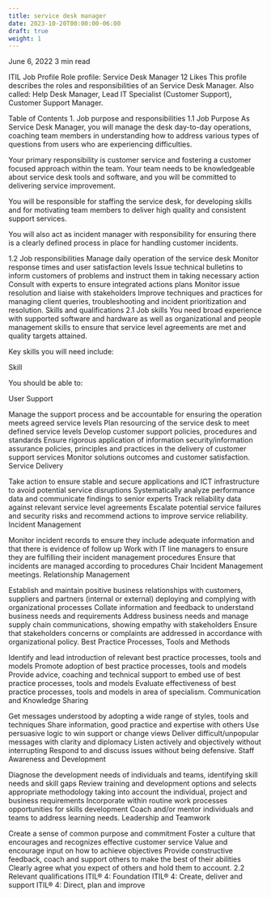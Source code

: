 ```yaml
---
title: service desk manager
date: 2023-10-20T00:00:00-06:00
draft: true
weight: 1
---
```



June 6, 2022
3 min read

ITIL
Job Profile
Role profile: Service Desk Manager
12 Likes
This profile describes the roles and responsibilities of an Service Desk Manager. Also called: Help Desk Manager, Lead IT Specialist (Customer Support), Customer Support Manager.

Table of Contents
1. 
Job purpose and responsibilities
1.1 Job Purpose
As Service Desk Manager, you will manage the desk day-to-day operations, coaching team members in understanding how to address various types of questions from users who are experiencing difficulties.

Your primary responsibility is customer service and fostering a customer focused approach within the team. Your team needs to be knowledgeable about service desk tools and software, and you will be committed to delivering service improvement.

You will be responsible for staffing the service desk, for developing skills and for motivating team members to deliver high quality and consistent support services.

You will also act as incident manager with responsibility for ensuring there is a clearly defined process in place for handling customer incidents.

1.2 Job responsibilities
Manage daily operation of the service desk
Monitor response times and user satisfaction levels
Issue technical bulletins to inform customers of problems and instruct them in taking necessary action
Consult with experts to ensure integrated actions plans
Monitor issue resolution and liaise with stakeholders
Improve techniques and practices for managing client queries, troubleshooting and incident prioritization and resolution.
Skills and qualifications
2.1 Job skills
You need broad experience with supported software and hardware as well as organizational and people management skills to ensure that service level agreements are met and quality targets attained.

Key skills you will need include:

Skill

You should be able to:

User Support

Manage the support process and be accountable for ensuring the operation meets agreed service levels
Plan resourcing of the service desk to meet defined service levels
Develop customer support policies, procedures and standards
Ensure rigorous application of information security/information assurance policies, principles and practices in the delivery of customer support services
Monitor solutions outcomes and customer satisfaction.
Service Delivery

Take action to ensure stable and secure applications and ICT infrastructure to avoid potential service disruptions
Systematically analyze performance data and communicate findings to senior experts
Track reliability data against relevant service level agreements
Escalate potential service failures and security risks and recommend actions to improve service reliability.
Incident Management

Monitor incident records to ensure they include adequate information and that there is evidence of follow up
Work with IT line managers to ensure they are fulfilling their incident management procedures
Ensure that incidents are managed according to procedures
Chair Incident Management meetings.
Relationship Management

Establish and maintain positive business relationships with customers, suppliers and partners (internal or external) deploying and complying with organizational processes
Collate information and feedback to understand business needs and requirements
Address business needs and manage supply chain communications, showing empathy with stakeholders
Ensure that stakeholders concerns or complaints are addressed in accordance with organizational policy.
Best Practice Processes, Tools and Methods

Identify and lead introduction of relevant best practice processes, tools and models
Promote adoption of best practice processes, tools and models
Provide advice, coaching and technical support to embed use of best practice processes, tools and models
Evaluate effectiveness of best practice processes, tools and models in area of specialism.
Communication and Knowledge Sharing

Get messages understood by adopting a wide range of styles, tools and techniques
Share information, good practice and expertise with others
Use persuasive logic to win support or change views
Deliver difficult/unpopular messages with clarity and diplomacy
Listen actively and objectively without interrupting
Respond to and discuss issues without being defensive.
Staff Awareness and Development

Diagnose the development needs of individuals and teams, identifying skill needs and skill gaps
Review training and development options and selects appropriate methodology taking into account the individual, project and business requirements
Incorporate within routine work processes opportunities for skills development
Coach and/or mentor individuals and teams to address learning needs.
Leadership and Teamwork

Create a sense of common purpose and commitment
Foster a culture that encourages and recognizes effective customer service
Value and encourage input on how to achieve objectives
Provide constructive feedback, coach and support others to make the best of their abilities
Clearly agree what you expect of others and hold them to account.
2.2 Relevant qualifications
ITIL® 4: Foundation
ITIL® 4: Create, deliver and support
ITIL® 4: Direct, plan and improve
